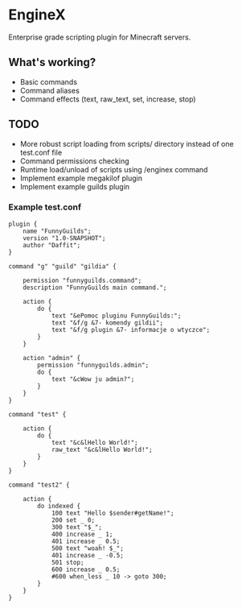 # EngineX

Enterprise grade scripting plugin for Minecraft servers.

## What's working?
- Basic commands
- Command aliases
- Command effects (text, raw_text, set, increase, stop)

## TODO
- More robust script loading from scripts/ directory instead of one test.conf file
- Command permissions checking
- Runtime load/unload of scripts using /enginex command
- Implement example megakilof plugin
- Implement example guilds plugin

### Example test.conf
```
plugin {
    name "FunnyGuilds";
    version "1.0-SNAPSHOT";
    author "Daffit";
}

command "g" "guild" "gildia" {

    permission "funnyguilds.command";
    description "FunnyGuilds main command.";

    action {
        do {
            text "&ePomoc pluginu FunnyGuilds:";
            text "&f/g &7- komendy gildii";
            text "&f/g plugin &7- informacje o wtyczce";
        }
    }

    action "admin" {
        permission "funnyguilds.admin";
        do {
            text "&cWow ju admin?";
        }
    }
}

command "test" {

    action {
        do {
            text "&c&lHello World!";
            raw_text "&c&lHello World!";
        }
    }
}

command "test2" {

    action {
        do indexed {
            100 text "Hello $sender#getName!";
            200 set _ 0;
            300 text "$_";
            400 increase _ 1;
            401 increase _ 0.5;
            500 text "woah! $_";
            401 increase _ -0.5;
            501 stop;
            600 increase _ 0.5;
            #600 when_less _ 10 -> goto 300;
        }
    }
}
```